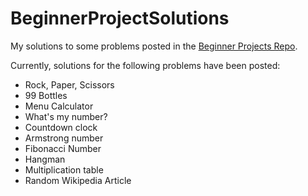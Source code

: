 # BeginnerProjectSolutions

My solutions to some problems posted in the [Beginner Projects Repo](https://github.com/jorgegonzalez/beginner-projects).

Currently, solutions for the following problems have been posted:

- Rock, Paper, Scissors
- 99 Bottles
- Menu Calculator
- What's my number?
- Countdown clock
- Armstrong number
- Fibonacci Number
- Hangman
- Multiplication table
- Random Wikipedia Article
